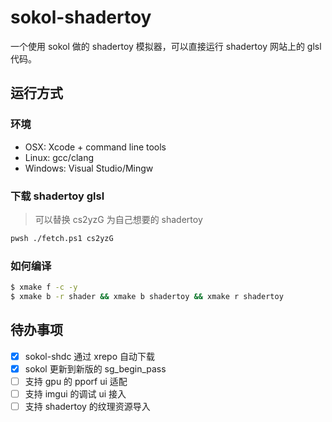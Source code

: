 # sokol-shadertoy

一个使用 sokol 做的 shadertoy 模拟器，可以直接运行 shadertoy 网站上的 glsl 代码。

## 运行方式

### 环境

- OSX: Xcode + command line tools
- Linux: gcc/clang
- Windows: Visual Studio/Mingw

### 下载 shadertoy glsl

> 可以替换 cs2yzG 为自己想要的 shadertoy

``` bash
pwsh ./fetch.ps1 cs2yzG
```

### 如何编译

``` bash
$ xmake f -c -y
$ xmake b -r shader && xmake b shadertoy && xmake r shadertoy
```

## 待办事项

- [x] sokol-shdc 通过 xrepo 自动下载
- [x] sokol 更新到新版的 sg_begin_pass
- [ ] 支持 gpu 的 pporf ui 适配
- [ ] 支持 imgui 的调试 ui 接入
- [ ] 支持 shadertoy 的纹理资源导入
